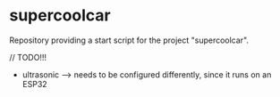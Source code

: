 # supercoolcar

Repository providing a start script for the project "supercoolcar".

// TODO!!!
- ultrasonic --> needs to be configured differently, since it runs on an ESP32
